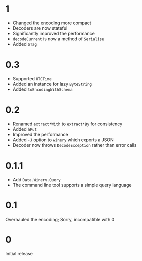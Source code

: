 # 1

* Changed the encoding more compact
* Decoders are now stateful
* Significantly improved the performance
* `decodeCurrent` is now a method of `Serialise`
* Added `STag`

# 0.3

* Supported `UTCTime`
* Added an instance for lazy `ByteString`
* Added `toEncodingWithSchema`

# 0.2

* Renamed `extract*With` to `extract*By` for consistency
* Added `hPut`
* Improved the performance
* Added `-J` option to `winery` which exports a JSON
* Decoder now throws `DecodeException` rather than error calls

# 0.1.1

* Add `Data.Winery.Query`
* The command line tool supports a simple query language

# 0.1

Overhauled the encoding; Sorry, incompatible with 0

# 0

Initial release
